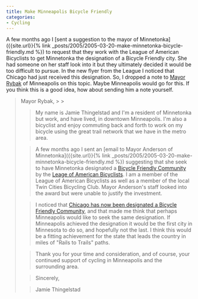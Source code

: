 ```yaml
---
title: Make Minneapolis Bicycle Friendly
categories:
- Cycling
---
```


A few months ago I [sent a suggestion to the mayor of Minnetonka]({{site.url}}{% link _posts/2005/2005-03-20-make-minnetonka-bicycle-friendly.md %}) to request that they work with the League of American Bicyclists to get Minnetonka the designation of a Bicycle Friendly city. She had someone on her staff look into it but they ultimately decided it would be too difficult to pursue.
In the new flyer from the League I noticed that Chicago had just received this designation. So, I dropped a note to [Mayor Rybak](http://www.ci.minneapolis.mn.us/mayor/) of Minneapolis on this topic. Maybe Minneapolis would go for this. If you think this is a good idea, how about sending him a note yourself.

<blockquote>
Mayor Rybak,
> 
> 

> 
> My name is Jamie Thingelstad and I'm a resident of Minnetonka but work, and have lived, in downtown Minneapolis. I'm also a bicyclist and enjoy commuting back and forth to work on my bicycle using the great trail network that we have in the metro area.
> 
> 

> 
> A few months ago I sent an [email to Mayor Anderson of Minnetonka]({{site.url}}{% link _posts/2005/2005-03-20-make-minnetonka-bicycle-friendly.md %}) suggesting that she seek to have Minnetonka designated a [Bicycle Friendly Community](http://www.bicyclefriendlycommunity.org/) by the [Leage of American Bicyclists](http://www.bikeleague.org/). I am a member of the League of American Bicyclists as well as a member of the local Twin Cities Bicycling Club. Mayor Anderson's staff looked into the award but were unable to justify the investment.
> 
> 

> 
> I noticed that [Chicago has now been designated a Bicycle Friendly Community](http://www.bicyclefriendlycommunity.org/May2005Pressrelease.htm), and that made me think that perhaps Minneapolis would like to seek the same designation. If Minneapolis achieved the designation it would be the first city in Minnesota to do so, and hopefully not the last. I think this would be a fitting achievement for the state that leads the country in miles of "Rails to Trails" paths.
> 
> 

> 
> Thank you for your time and consideration, and of course, your continued support of cycling in Minneapolis and the surrounding area.
> 
> 

> 
> Sincerely,
> 
> 

> 
> Jamie Thingelstad

> 
> </blockquote>
